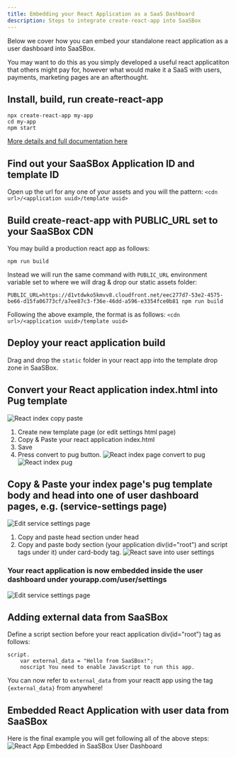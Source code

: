 ```yaml
---
title: Embedding your React Application as a SaaS Dashboard
description: Steps to integrate create-react-app into SaaSBox
---
```


Below we cover how you can embed your standalone react application as a user
dashboard into SaaSBox.

You may want to do this as you simply developed a useful react applicatiton that others
might pay for, however what would make it a SaaS with users, payments, marketing pages 
are an afterthought.

## Install, build, run create-react-app

```
npx create-react-app my-app
cd my-app
npm start

```
[More details and full documentation here](https://reactjs.org/docs/create-a-new-react-app.html)

## Find out your SaaSBox Application ID and template ID

Open up the url for any one of your assets and you will the pattern: ```<cdn url>/<application uuid>/template uuid>```

## Build create-react-app with PUBLIC_URL set to your SaaSBox CDN 

You may build a production react app as follows:
```
npm run build
```

Instead we will run the same command with `PUBLIC_URL` environment variable set to where we will drag & drop our
static assets folder:
```
PUBLIC_URL=https://d1vtdwko5kmvv8.cloudfront.net/eec277d7-53e2-4575-be66-d15fa06773cf/a7ee87c3-f36e-46dd-a596-e3354fce0b81 npm run build
```

Following the above example, the format is as follows: ```<cdn url>/<application uuid>/template uuid>```


## Deploy your react application build

Drag and drop the ```static``` folder in your react app into the template drop zone in SaaSBox.

## Convert your React application index.html into Pug template
![React index copy paste](/react-example/react-index-copy-paste.png)

1. Create new template page (or edit settings html page)
2. Copy & Paste your react application index.html
3. Save
4. Press convert to pug button.
![React index page convert to pug](/react-example/react-index-convert-to-pug.png)
![React index pug](/react-example/react-index-pug.png)

## Copy & Paste your index page's pug template body and head into one of user dashboard pages, e.g. (service-settings page)
![Edit service settings page](/react-example/edit-service-settings.png)

1. Copy and paste head section under head
2. Copy and paste body section (your application div(id="root") and script tags under it) under card-body tag.
![React save into user settings](/react-example/react-save-into-user-settings.png)

### Your react application is now embedded inside the user dashboard under yourapp.com/user/settings
![Edit service settings page](/react-example/react-app-embedded-in-dashboard.png)

## Adding external data from SaaSBox
Define a script section before your react application div(id="root") tag as follows:
```
script.
	var external_data = "Hello from SaaSBox!";
	noscript You need to enable JavaScript to run this app.
```
You can now refer to `external_data` from your reactt app using the tag `{external_data}` from anywhere!

## Embedded React Application with user data from SaaSBox
Here is the final example you will get following all of the above steps:
![React App Embedded in SaaSBox User Dashboard](/react-example/app-final-with-external-value.png)

